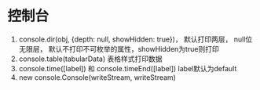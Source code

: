 # 控制台
1. console.dir(obj, {depth: null, showHidden: true})， 默认打印两层， null位无限层， 默认不打印不可枚举的属性，showHidden为true则打印
2. console.table(tabularData) 表格样式打印数据
3. console.time([label]) 和 console.timeEnd([label]) label默认为default
4. new console.Console(writeStream, writeStream)